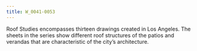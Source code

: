 ```yaml
---
title: W_0041-0053
---
```

Roof Studies encompasses thirteen drawings created in Los Angeles. The sheets in the series show different roof structures of the patios and verandas that are characteristic of the city’s architecture.